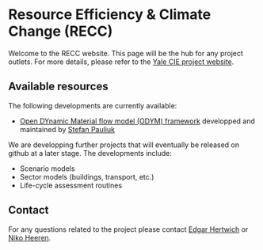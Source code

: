 #  Resource Efficiency &amp; Climate Change (RECC)

Welcome to the RECC website. This page will be the hub for any project outlets. For more details, please refer to the [Yale CIE  project website](https://cie.research.yale.edu/research/current-projects).

## Available resources

The following developments are currently available:
- [Open DYnamic Material flow model (ODYM) framework](https://github.com/IndEcol/ODYM) developped and maintained by [Stefan Pauliuk](https://github.com/stefanpauliuk)

We are developping further projects that will eventually be released on github at a later stage. The developments include: 
- Scenario models
- Sector models (buildings, transport, etc.)
- Life-cycle assessment routines


## Contact

For any questions related to the project please contact [Edgar Hertwich](https://environment.yale.edu/profile/hertwich/) or [Niko Heeren](https://github.com/nheeren).
